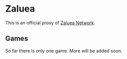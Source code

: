 # Zaluea
This is an official proxy of [Zaluea Network](https://discord.gg/8SDaUugBqu).

## Games
So far there is only one game. More will be added soon.


